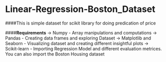 # Linear-Regression-Boston_Dataset

####This is simple dataset for scikit library for doing predication of price 

####**Requirements**
-> Numpy - Array manipulations and computations
-> Pandas - Creating data frames and exploring Dataset
-> Matplotlib and Seaborn - Visualizing dataset and creating different insightful plots
-> Scikit-learn - Importing Regression Model and different evaluation metrices. You can also import the Boston Housing dataset

